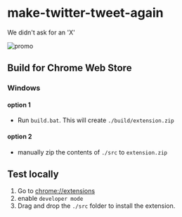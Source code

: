 # make-twitter-tweet-again
We didn't ask for an 'X'

![promo](https://github.com/jasbanza/make-twitter-tweet-again/assets/1925470/fc0daf9e-b399-4057-a362-d57b3801e4c8)

## Build for Chrome Web Store

### Windows
#### option 1
- Run `build.bat`. This will create `./build/extension.zip` 
#### option 2
- manually zip the contents of `./src` to `extension.zip`

## Test locally

1. Go to [chrome://extensions](chrome://extensions) 
2. enable `developer mode`
3. Drag and drop the `./src` folder to install the extension.

